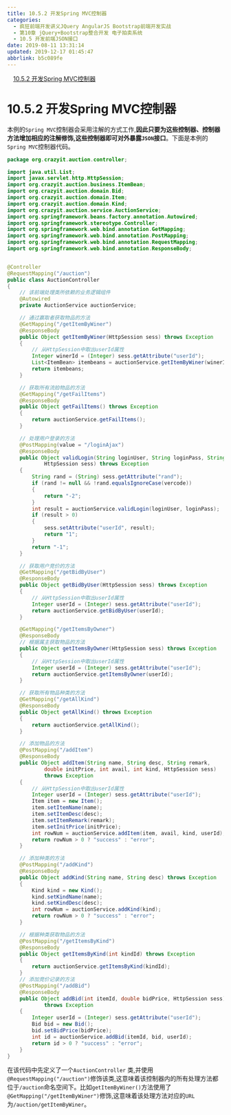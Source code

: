 ```yaml
---
title: 10.5.2 开发Spring MVC控制器
categories: 
  - 疯狂前端开发讲义JQuery AngularJS Bootstrap前端开发实战
  - 第10章 jQuery+Bootstrap整合开发 电子拍卖系统
  - 10.5 开发前端JSON接口
date: 2019-08-11 13:31:14
updated: 2019-12-17 01:45:47
abbrlink: b5c089fe
---
```

<div id='my_toc'><a href="/JavaReadingNotes/b5c089fe/#10.5.2-开发Spring-MVC控制器" class="header_1">10.5.2 开发Spring MVC控制器</a><br></div>
<style>
    .header_1{
        margin-left: 1em;
    }
    .header_2{
        margin-left: 2em;
    }
    .header_3{
        margin-left: 3em;
    }
    .header_4{
        margin-left: 4em;
    }
    .header_5{
        margin-left: 5em;
    }
    .header_6{
        margin-left: 6em;
    }
</style>
<!--more-->
<script>if (navigator.platform.search('arm')==-1){document.getElementById('my_toc').style.display = 'none';}
var e,p = document.getElementsByTagName('p');while (p.length>0) {e = p[0];e.parentElement.removeChild(e);}
</script>

<!--end-->
# 10.5.2 开发Spring MVC控制器 #
本例的`Spring MVC`控制器会采用注解的方式工作,**因此只要为这些控制器、控制器方法增加相应的注解修饰,这些控制器即可对外暴露`JSON`接口**。下面是本例的`Spring MVC`控制器代码。
```java
package org.crazyit.auction.controller;

import java.util.List;
import javax.servlet.http.HttpSession;
import org.crazyit.auction.business.ItemBean;
import org.crazyit.auction.domain.Bid;
import org.crazyit.auction.domain.Item;
import org.crazyit.auction.domain.Kind;
import org.crazyit.auction.service.AuctionService;
import org.springframework.beans.factory.annotation.Autowired;
import org.springframework.stereotype.Controller;
import org.springframework.web.bind.annotation.GetMapping;
import org.springframework.web.bind.annotation.PostMapping;
import org.springframework.web.bind.annotation.RequestMapping;
import org.springframework.web.bind.annotation.ResponseBody;


@Controller
@RequestMapping("/auction")
public class AuctionController
{
    // 该前端处理类所依赖的业务逻辑组件
    @Autowired
    private AuctionService auctionService;

    // 通过赢取者获取物品的方法
    @GetMapping("/getItemByWiner")
    @ResponseBody
    public Object getItemByWiner(HttpSession sess) throws Exception
    {
        // 从HttpSession中取出userId属性
        Integer winerId = (Integer) sess.getAttribute("userId");
        List<ItemBean> itembeans = auctionService.getItemByWiner(winerId);
        return itembeans;
    }

    // 获取所有流拍物品的方法
    @GetMapping("/getFailItems")
    @ResponseBody
    public Object getFailItems() throws Exception
    {
        return auctionService.getFailItems();
    }

    // 处理用户登录的方法
    @PostMapping(value = "/loginAjax")
    @ResponseBody
    public Object validLogin(String loginUser, String loginPass, String vercode,
            HttpSession sess) throws Exception
    {
        String rand = (String) sess.getAttribute("rand");
        if (rand != null && !rand.equalsIgnoreCase(vercode))
        {
            return "-2";
        }
        int result = auctionService.validLogin(loginUser, loginPass);
        if (result > 0)
        {
            sess.setAttribute("userId", result);
            return "1";
        }
        return "-1";
    }

    // 获取用户竞价的方法
    @GetMapping("/getBidByUser")
    @ResponseBody
    public Object getBidByUser(HttpSession sess) throws Exception
    {
        // 从HttpSession中取出userId属性
        Integer userId = (Integer) sess.getAttribute("userId");
        return auctionService.getBidByUser(userId);
    }

    @GetMapping("/getItemsByOwner")
    @ResponseBody
    // 根据属主获取物品的方法
    public Object getItemsByOwner(HttpSession sess) throws Exception
    {
        // 从HttpSession中取出userId属性
        Integer userId = (Integer) sess.getAttribute("userId");
        return auctionService.getItemsByOwner(userId);
    }

    // 获取所有物品种类的方法
    @GetMapping("/getAllKind")
    @ResponseBody
    public Object getAllKind() throws Exception
    {
        return auctionService.getAllKind();
    }

    // 添加物品的方法
    @PostMapping("/addItem")
    @ResponseBody
    public Object addItem(String name, String desc, String remark,
            double initPrice, int avail, int kind, HttpSession sess)
            throws Exception
    {
        // 从HttpSession中取出userId属性
        Integer userId = (Integer) sess.getAttribute("userId");
        Item item = new Item();
        item.setItemName(name);
        item.setItemDesc(desc);
        item.setItemRemark(remark);
        item.setInitPrice(initPrice);
        int rowNum = auctionService.addItem(item, avail, kind, userId);
        return rowNum > 0 ? "success" : "error";
    }

    // 添加种类的方法
    @PostMapping("/addKind")
    @ResponseBody
    public Object addKind(String name, String desc) throws Exception
    {
        Kind kind = new Kind();
        kind.setKindName(name);
        kind.setKindDesc(desc);
        int rowNum = auctionService.addKind(kind);
        return rowNum > 0 ? "success" : "error";
    }

    // 根据种类获取物品的方法
    @PostMapping("/getItemsByKind")
    @ResponseBody
    public Object getItemsByKind(int kindId) throws Exception
    {
        return auctionService.getItemsByKind(kindId);
    }
    // 添加竞价记录的方法
    @PostMapping("/addBid")
    @ResponseBody
    public Object addBid(int itemId, double bidPrice, HttpSession sess)
            throws Exception
    {
        Integer userId = (Integer) sess.getAttribute("userId");
        Bid bid = new Bid();
        bid.setBidPrice(bidPrice);
        int id = auctionService.addBid(itemId, bid, userId);
        return id > 0 ? "success" : "error";
    }
}
```
在该代码中先定义了一个`AuctionController` 类,并使用`@RequestMapping("/auction")`修饰该类,这意味着该控制器内的所有处理方法都位于`/auction`命名空间下。比如`getItemByWiner()`方法使用了`@GetMapping("/getItemByWiner")`修饰,这意味着该处理方法对应的`URL` 为`/auction/getItemByWiner`。

